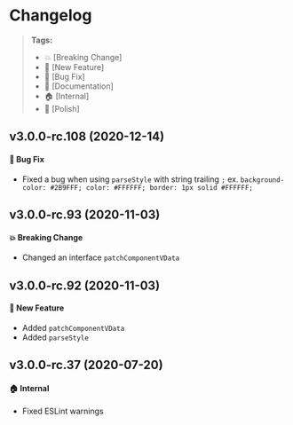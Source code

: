 Changelog
=========

> **Tags:**
> - :boom:       [Breaking Change]
> - :rocket:     [New Feature]
> - :bug:        [Bug Fix]
> - :memo:       [Documentation]
> - :house:      [Internal]
> - :nail_care:  [Polish]

## v3.0.0-rc.108 (2020-12-14)

#### :bug: Bug Fix

* Fixed a bug when using `parseStyle` with string trailing `;` ex. `background-color: #2B9FFF; color: #FFFFFF; border: 1px solid #FFFFFF;`

## v3.0.0-rc.93 (2020-11-03)

#### :boom: Breaking Change

* Changed an interface `patchComponentVData`

## v3.0.0-rc.92 (2020-11-03)

#### :rocket: New Feature

* Added `patchComponentVData`
* Added `parseStyle`

## v3.0.0-rc.37 (2020-07-20)

#### :house: Internal

* Fixed ESLint warnings
